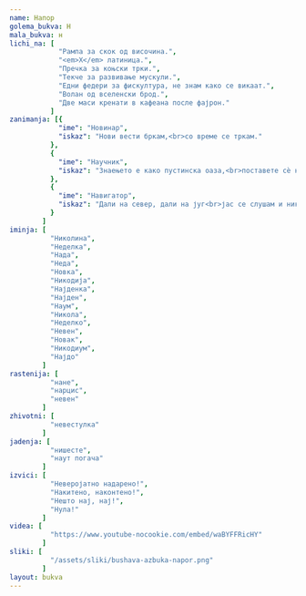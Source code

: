 ```yaml
---
name: Напор
golema_bukva: Н
mala_bukva: н
lichi_na: [
            "Рампа за скок од височина.",
            "<em>Х</em> латиница.",
            "Пречка за коњски трки.",
            "Текче за развивање мускули.",
            "Едни федери за фискултура, не знам како се викаат.",
            "Волан од вселенски брод.",
            "Две маси кренати в кафеана после фајрон."
          ]
zanimanja: [{
            "ime": "Новинар",
            "iskaz": "Нови вести бркам,<br>со време се тркам."
          },
          {
            "ime": "Научник",
            "iskaz": "Знаењето е како пустинска оаза,<br>поставете сѐ на научна база."
          },
          {
            "ime": "Навигатор",
            "iskaz": "Дали на север, дали на југ<br>јас се слушам и никој друг."
          }
        ]
iminja: [
          "Николина",
          "Неделка",
          "Нада",
          "Неда",
          "Новка",
          "Никодија",
          "Најденка",
          "Најден",
          "Наум",
          "Никола",
          "Неделко",
          "Невен",
          "Новак",
          "Никодиум",
          "Најдо"
        ]
rastenija: [
          "нане",
          "нарцис",
          "невен"
        ]
zhivotni: [
          "невестулка"
        ]
jadenja: [
          "нишесте",
          "наут погача"
        ]
izvici: [
          "Неверојатно надарено!",
          "Накитено, наконтено!",
          "Нешто нај, нај!",
          "Нула!"
        ]
videa: [
          "https://www.youtube-nocookie.com/embed/waBYFFRicHY"
        ]
sliki: [
          "/assets/sliki/bushava-azbuka-napor.png"
        ]
layout: bukva
---
```

